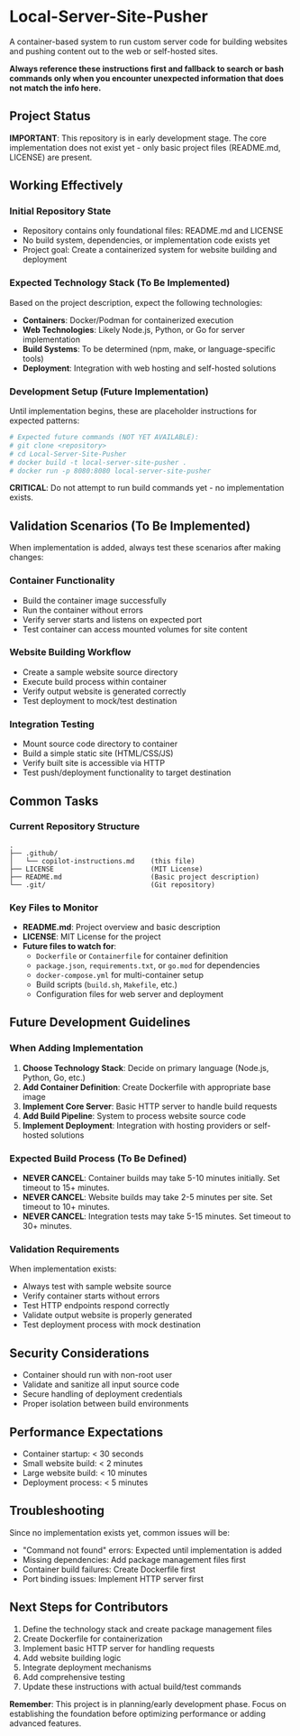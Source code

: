 # Local-Server-Site-Pusher

A container-based system to run custom server code for building websites and pushing content out to the web or self-hosted sites.

**Always reference these instructions first and fallback to search or bash commands only when you encounter unexpected information that does not match the info here.**

## Project Status

**IMPORTANT**: This repository is in early development stage. The core implementation does not exist yet - only basic project files (README.md, LICENSE) are present.

## Working Effectively

### Initial Repository State
- Repository contains only foundational files: README.md and LICENSE
- No build system, dependencies, or implementation code exists yet
- Project goal: Create a containerized system for website building and deployment

### Expected Technology Stack (To Be Implemented)
Based on the project description, expect the following technologies:
- **Containers**: Docker/Podman for containerized execution
- **Web Technologies**: Likely Node.js, Python, or Go for server implementation
- **Build Systems**: To be determined (npm, make, or language-specific tools)
- **Deployment**: Integration with web hosting and self-hosted solutions

### Development Setup (Future Implementation)
Until implementation begins, these are placeholder instructions for expected patterns:

```bash
# Expected future commands (NOT YET AVAILABLE):
# git clone <repository>
# cd Local-Server-Site-Pusher
# docker build -t local-server-site-pusher .
# docker run -p 8080:8080 local-server-site-pusher
```

**CRITICAL**: Do not attempt to run build commands yet - no implementation exists.

## Validation Scenarios (To Be Implemented)

When implementation is added, always test these scenarios after making changes:

### Container Functionality
- Build the container image successfully
- Run the container without errors
- Verify server starts and listens on expected port
- Test container can access mounted volumes for site content

### Website Building Workflow
- Create a sample website source directory
- Execute build process within container
- Verify output website is generated correctly
- Test deployment to mock/test destination

### Integration Testing
- Mount source code directory to container
- Build a simple static site (HTML/CSS/JS)
- Verify built site is accessible via HTTP
- Test push/deployment functionality to target destination

## Common Tasks

### Current Repository Structure
```
.
├── .github/
│   └── copilot-instructions.md    (this file)
├── LICENSE                        (MIT License)
├── README.md                      (Basic project description)
└── .git/                          (Git repository)
```

### Key Files to Monitor
- **README.md**: Project overview and basic description
- **LICENSE**: MIT License for the project
- **Future files to watch for**:
  - `Dockerfile` or `Containerfile` for container definition
  - `package.json`, `requirements.txt`, or `go.mod` for dependencies
  - `docker-compose.yml` for multi-container setup
  - Build scripts (`build.sh`, `Makefile`, etc.)
  - Configuration files for web server and deployment

## Future Development Guidelines

### When Adding Implementation
1. **Choose Technology Stack**: Decide on primary language (Node.js, Python, Go, etc.)
2. **Add Container Definition**: Create Dockerfile with appropriate base image
3. **Implement Core Server**: Basic HTTP server to handle build requests
4. **Add Build Pipeline**: System to process website source code
5. **Implement Deployment**: Integration with hosting providers or self-hosted solutions

### Expected Build Process (To Be Defined)
- **NEVER CANCEL**: Container builds may take 5-10 minutes initially. Set timeout to 15+ minutes.
- **NEVER CANCEL**: Website builds may take 2-5 minutes per site. Set timeout to 10+ minutes.
- **NEVER CANCEL**: Integration tests may take 5-15 minutes. Set timeout to 30+ minutes.

### Validation Requirements
When implementation exists:
- Always test with sample website source
- Verify container starts without errors
- Test HTTP endpoints respond correctly
- Validate output website is properly generated
- Test deployment process with mock destination

## Security Considerations
- Container should run with non-root user
- Validate and sanitize all input source code
- Secure handling of deployment credentials
- Proper isolation between build environments

## Performance Expectations
- Container startup: < 30 seconds
- Small website build: < 2 minutes
- Large website build: < 10 minutes
- Deployment process: < 5 minutes

## Troubleshooting
Since no implementation exists yet, common issues will be:
- "Command not found" errors: Expected until implementation is added
- Missing dependencies: Add package management files first
- Container build failures: Create Dockerfile first
- Port binding issues: Implement HTTP server first

## Next Steps for Contributors
1. Define the technology stack and create package management files
2. Create Dockerfile for containerization
3. Implement basic HTTP server for handling requests
4. Add website building logic
5. Integrate deployment mechanisms
6. Add comprehensive testing
7. Update these instructions with actual build/test commands

**Remember**: This project is in planning/early development phase. Focus on establishing the foundation before optimizing performance or adding advanced features.
